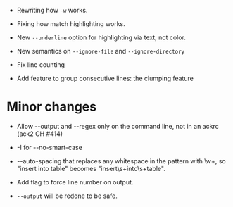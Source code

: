 * Rewriting how `-w` works.

* Fixing how match highlighting works.

* New `--underline` option for highlighting via text, not color.

* New semantics on `--ignore-file` and `--ignore-directory`

* Fix line counting

* Add feature to group consecutive lines: the clumping feature

# Minor changes

* Allow --output and --regex only on the command line, not in an ackrc (ack2 GH #414)

* -I for --no-smart-case

* --auto-spacing that replaces any whitespace in the pattern with \w+, so "insert into table" becomes "insert\s+into\s+table".

* Add flag to force line number on output.

* `--output` will be redone to be safe.
